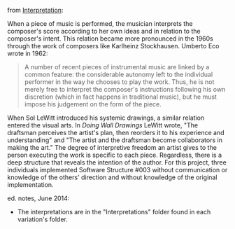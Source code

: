 from [Interpretation]:

When a piece of music is performed, the musician interprets the composer's score according to her own ideas and in relation to the composer's intent. This relation became more pronounced in the 1960s through the work of composers like Karlheinz Stockhausen. Umberto Eco wrote in 1962:

>A number of recent pieces of instrumental music are linked by a common feature: the considerable autonomy left to the individual performer in the way he chooses to play the work. Thus, he is not merely free to interpret the composer's instructions following his own discretion (which in fact happens in traditional music), but he must impose his judgement on the form of the piece.

When Sol LeWitt introduced his systemic drawings, a similar relation entered the visual arts. In *Doing Wall Drawings* LeWitt wrote, "The draftsman perceives the artist's plan, then reorders it to his experience and understanding" and "The artist and the draftsman become collaborators in making the art." The degree of interpretive freedom an artist gives to the person executing the work is specific to each piece. Regardless, there is a deep structure that reveals the intention of the author. For this project, three individuals implemented Software Structure #003 without communication or knowledge of the others' direction and without knowledge of the original implementation.

ed. notes, June 2014:

- The interpretations are in the "Interpretations" folder found in each variation's folder.

[Interpretation]: http://artport.whitney.org/commissions/softwarestructures/text.html#interpretation
